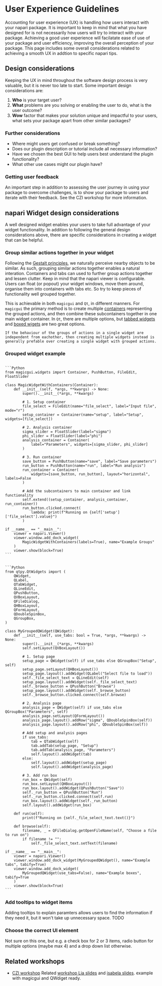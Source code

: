 # User Experience Guidelines

Accounting for user experience (UX) is handling how users interact with your napari package.
It is important to keep in mind that what you have designed for is not necessarily how users will try to interact with your package.
Achieving a good user experience will facilatate ease of use of your package and user efficiency, improving the overall perception of your package.
This page includes some overall considerations related to achieving a smooth UX in addtion to specific napari tips.

## Design considerations

Keeping the UX in mind throughout the software design process is very valuable, but it is never too late to start.
Some important design considerations are:

1. **Who** is your target user?
2. **What** problems are you solving or enabling the user to do, what is the user outcome?
3. **Wow** factor that makes your solution unique and impactful to your users, what sets your package apart from other similar packages?

### Further considerations

- Where might users get confused or break something?
- Does our plugin description or tutorial include all necessary information?
- Have we chosen the best GUI to help users best understand the plugin functionality?
- What other use cases might our plugin have?

### Getting user feedback

An important step in addition to assessing the user journey in using your package to overcome challenges, is to show your package to users and iterate with their feedback. See the CZI workshop for more information.

## napari Widget design considerations

A well designed widget enables your users to take full advantage of your widget functionality.
In addition to following the general design considerations above, there are specific considerations in creating a widget that can be helpful.

### Group similar actions together in your widget
Following the [Gestalt principles](https://www.toptal.com/designers/ui/gestalt-principles-of-design#:~:text=There%20are%20six%20individual%20principles,order%20(also%20called%20pr%C3%A4gnanz).), we naturally perceive nearby objects to be similar.
As such, grouping similar actions together enables a natural interation.
Containers and tabs can used to further group actions together and lessen clutter.
Keep in mind that the napari viewer is configurable. Users can float (or popout) your widget windows, move them around, organise them into containers with tabs etc. So try to keep pieces of functionality well grouped together.

This is achievable in both `magicgui` and `Qt`, in different manners.
For `magicgui` the primary method is to create multiple [containers](https://pyapp-kit.github.io/magicgui/usage/_autosummary/magicgui.widgets.Container.html#magicgui.widgets.Container) representing the grouped actions, and then combine these subcontainers together in one main widget container.
In `Qt`, there are multiple options, but [tabbed widgets](https://doc.qt.io/qtforpython-6/PySide6/QtWidgets/QTabWidget.html?highlight=qtabwidget) and [boxed wigets](https://doc.qt.io/qtforpython-6/PySide6/QtWidgets/QGroupBox.html?highlight=qgroupbox) are two great options.

```{note}
If the behaviour of the groups of actions in a single widget are independent from eachother, then creating multiple widgets instead is generally prefable over creating a single widget with grouped actions.
```

### Grouped widget example

````{tabbed} magicgui

```Python
from magicgui.widgets import Container, PushButton, FileEdit, FloatSlider

class MagicWidgetWithContainers(Container):
    def __init__(self, *args, **kwargs) -> None:
        super().__init__(*args, **kwargs)

        # 1. Setup container
        file_select = FileEdit(name="file_select", label="Input file", mode="r")
        setup_container = Container(name="setup", label="Setup", widgets=[file_select])

        # 2. Analysis container
        sigma_slider = FloatSlider(label="sigma")
        phi_slider = FloatSlider(label="phi")
        analysis_container = Container(
            label="Parameters", widgets=[sigma_slider, phi_slider]
        )

        # 3. Run container
        save_button = PushButton(name="save", label="Save parameters")
        run_button = PushButton(name="run", label="Run analysis")
        run_container = Container(
            widgets=[save_button, run_button], layout="horizontal", labels=False
        )

        # Add the subcontainers to main container and link functionality
        self.extend((setup_container, analysis_container, run_container))
        run_button.clicked.connect(
            lambda: print(f"Running on {self['setup']['file_select'].value}")
        )

if __name__ == "__main__":
    viewer = napari.Viewer()
    viewer.window.add_dock_widget(
        MagicWidgetWithContainers(labels=True), name="Example Groups"
    )
    viewer.show(block=True)
```
````

````{tabbed} pyqt

```Python
from qtpy.QtWidgets import (
    QWidget,
    QLabel,
    QTabWidget,
    QLineEdit,
    QPushButton,
    QVBoxLayout,
    QFileDialog,
    QHBoxLayout,
    QFormLayout,
    QDoubleSpinBox,
    QGroupBox,
)

class MyGroupedQWidget(QWidget):
    def __init__(self, use_tabs: bool = True, *args, **kwargs) -> None:
        super().__init__(*args, **kwargs)
        self.setLayout(QVBoxLayout())

        # 1. Setup page
        setup_page = QWidget(self) if use_tabs else QGroupBox("Setup", self)
        setup_page.setLayout(QHBoxLayout())
        setup_page.layout().addWidget(QLabel("Select file to load"))
        self._file_select_text = QLineEdit(self)
        setup_page.layout().addWidget(self._file_select_text)
        self._browse_button = QPushButton("Browse")
        setup_page.layout().addWidget(self._browse_button)
        self._browse_button.clicked.connect(self.browse)

        # 2. Analysis page
        analysis_page = QWidget(self) if use_tabs else QGroupBox("Parameters", self)
        analysis_page.setLayout(QFormLayout())
        analysis_page.layout().addRow("sigma", QDoubleSpinBox(self))
        analysis_page.layout().addRow("phi", QDoubleSpinBox(self))

        # Add setup and analysis pages
        if use_tabs:
            tab = QTabWidget(self)
            tab.addTab(setup_page, "Setup")
            tab.addTab(analysis_page, "Parameters")
            self.layout().addWidget(tab)
        else:
            self.layout().addWidget(setup_page)
            self.layout().addWidget(analysis_page)

        # 3. Add run box
        run_box = QWidget(self)
        run_box.setLayout(QHBoxLayout())
        run_box.layout().addWidget(QPushButton("Save"))
        self._run_button = QPushButton("Run")
        self._run_button.clicked.connect(self.run)
        run_box.layout().addWidget(self._run_button)
        self.layout().addWidget(run_box)

    def run(self):
        print(f"Running on {self._file_select_text.text()}")

    def browse(self):
        filename, _ = QFileDialog.getOpenFileName(self, "Choose a file to run on")
        if filename != "":
            self._file_select_text.setText(filename)

if __name__ == "__main__":
    viewer = napari.Viewer()
    viewer.window.add_dock_widget(MyGroupedQWidget(), name="Example tabs", tabify=True)
    viewer.window.add_dock_widget(
        MyGroupedQWidget(use_tabs=False), name="Example boxes", tabify=True
    )
    viewer.show(block=True)
```
````

### Add tooltips to widget items

Adding tooltips to explain paramters allows users to find the information if they need it, but it won't take up unnecessary space.
TODO

### Choose the correct UI element

Not sure on this one, but e.g. a check box for 2 or 3 items, radio button for multiple options (maybe max 4) and a drop down list otherwise.

## Related workshops

- [CZI workshop](https://chanzuckerberg.github.io/napari-plugin-accel-workshops/workshops/february.html)
Related [workshop Lia slides](https://docs.google.com/presentation/d/10pxnwvBBb1rYV-LEWgmn5b2n9CK93-Qc_U_CEKUD5jI/edit#slide=id.g1197662a91c_0_66) and [isabela slides](https://docs.google.com/presentation/d/1JeDCvSYxXXDBMGdtC32rQSi5TJawiZEFW-A1wqHRHhU/edit#slide=id.g11d41ea185c_0_459). example with magicgui and QWdiget ready.

<!-- ## Plugin modifiable sections

If UI elements become modifiable by plugins (e.g. layer list or bottom bar), this could be a space to desribe the UI sectionsand what we might expect could modify each of these.

If the command palette is added the list expands etc. -->